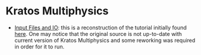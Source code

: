 # Kratos Multiphysics

- [Input Files and IO](01-Input-Files-and-IO): this is a reconstruction of the tutorial initially found [here](https://github.com/KratosMultiphysics/Kratos/wiki/Kratos-input-files-and-IO). One may notice that the original source is not up-to-date with current version of Kratos Multiphysics and some reworking was required in order for it to run.
